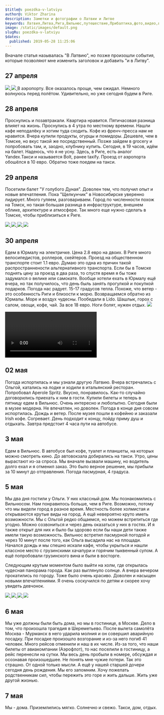 ```yaml
---
$title@: poezdka-v-latviyu
author@: Viktor Zharina
description: Заметки и фотографии о Латвии и Литве
keywords: Латвия,Литва,Рига,Вильнюс,путешествие,Прибалтика,фото,видео,впечатления
image: /static/images/default.png
slugRu: poezdka-v-latviyu
$dates:
  published: 2019-05-28 11:25:06
---
```

Вначале статья называлась "В Латвию", но позже произошли события, которые позволяют мне изменить заголовок и добавить "и в Литву".

## 27 апреля

<a href="/static/images/baltic/orig/2.jpg">
  <img src="/static/images/baltic/thumb/2.thumb.jpg"/>
</a>
<a href="/static/images/baltic/orig/2_1.jpg">
  <img src="/static/images/baltic/thumb/2_1.thumb.jpg"/>
</a>
В аэропорту. Все оказалось проще, чем ожидал. Немного волнуюсь перед полётом. Удивительно, но уже сегодня будем в Риге.

## 28 апреля

Проснулись и позавтракали. Квартира нравится. Пятичасовая разница влияет на жизнь. Проснулись в 4 утра по местному времени. Нашли кафе неподалёку и хотим туда сходить. Кофе из френч-пресса нам не нравится. Вчера купили продукты, огурцы и помидоры. Дешевле, чем в Томске, но вкус такой же посредственный. Позже зайдем в grocery и попробовать там, и, заодно, клубнику купить. Сегодня, в 19 часов, идём на балет. Надеюсь, что я не усну. Здесь, в Риге, есть аналог Yandex.Такси и называется Bolt, ранее taxify. Проезд от аэропорта обошёлся в 10 евро. Обратно тоже поедем на такси.

## 29 апреля

Посетили балет "У голубого Дуная". Доволен тем, что получил опыт и новые впечатления. Пока "Щелкунчик" в Новосибирске уверенно лидирует. Много гуляем, разговариваем. Город по численности похож на Томск, но такая большая разница в инфраструктуре, внешнем облике, архитектуре и атмосфере. Так много еще нужно сделать в Томске, чтобы приблизиться к Риге.
<div id="lightgallery" class="lightgallery">
    <a href="/static/images/baltic/orig/3.jpg" data-responsive="/static/images/baltic/thumb/3.thumb.jpg 800, /static/images/baltic/orig/3.jpg 1600">
        <img src="/static/images/baltic/thumb/3.thumb.jpg" />
    </a>
    <a href="/static/images/baltic/orig/4.jpg" data-responsive="/static/images/baltic/thumb/4.thumb.jpg 800, /static/images/baltic/orig/4.jpg 1600">
        <img src="/static/images/baltic/thumb/4.thumb.jpg" />
    </a>
    <a href="/static/images/baltic/orig/5.jpg" data-responsive="/static/images/baltic/thumb/5.thumb.jpg 800, /static/images/baltic/orig/5.jpg 1600">
        <img src="/static/images/baltic/thumb/5.thumb.jpg" />
    </a>
    <a href="/static/images/baltic/orig/6.jpg" data-responsive="/static/images/baltic/thumb/6.thumb.jpg 800, /static/images/baltic/orig/6.jpg 1600">
        <img src="/static/images/baltic/thumb/6.thumb.jpg" />
    </a>
</div>

## 30 апреля

Едем в Юрмалу на электричке. Цена 2.8 евро на двоих. В Риге много велосипедистов, роллеров, скейтеров. Проезд на общественном транспорте стоит 1.1 евро. Думаю это одна из причин такой распространнености альтернативного транспорта. Если бы в Томске поднять цену за проезд в два раза, то спустя время я бы тоже задумался о велике или самокате. Вообще хотели ехать в Юрмалу ещё вчера, но так получилось, что день быль занять прогулкой и покупкой подарков. Погода нас радует. 15-17 градусов тепла. Похоже, что ветер - это особенность Риги и близости к морю. Возвращаемся обратно из Юрмалы. Море и воздух чудесны. Пообедали в Lido. Шашлык, горох с салом, овощи, кофе, чай. За все 18 евро. Ноги болят, нужен отдых.
<a href="/static/images/baltic/orig/7.jpg">
  <img src="/static/images/baltic/thumb/7.thumb.jpg"/>
</a>

<div class="videoWrapper">
<video controls >
    <source src="/static/video/baltic/yurmala_beach.mp4" type="video/mp4">
    <source src="/static/video/baltic/output.ogv" type="video/ogg">
</video>
</div>

## 02 мая

Погода испортилась и мы узнали другую Латвию. Вчера встречались с Ольгой, катались на лодке и ходили в итальянский ресторан. Попробовал Aperole Spritz. Вкусно, понравилось. Как-то случайно договорились приехать к ним в гости. Купили билеты и теперь в пятницу едем в Вильнюс. Очень интересно и любопытно. Сегодня были в музее модерна. Не впечатлен, но доволен. Погода в конце дня совсем испортилась. Дождь и ветер. После музея пошли в кофейню и заказали Irish кофе. Согревает. День подходит к концу, пойду приму душ и отдыхать. Завтра предстоит 4 часа пути на автобусе.

## 3 мая

Едем в Вильнюс. В автобусе был кофе, туалет и планшеты, на которых можно смотреть кино. До автовокзала добирались на такси. Утро, цены вырастают из-за спроса. Мы вначале вызвали машину, но водитель долго ехал и я отменил заказ. Это было верное решение, мы прибыли за 10 минут до отправления. Погода пасмурная, 4 градуса.

## 5 мая 

Мы два дня гостили у Ольги. У них классный дом. Мы познакомились с Вильнюсом. Нам понравилось больше, чем в Риге. Возможно, потому что мы видели город в разное время. Местность более холмистая и открываются крутые виды на город. А ещё невероятно круто иметь возможности. Мы с Ольгой редко общаемся, но можем встретиться где угодно. Можно созвониться и через день оказаться у них в гостях. И я также открыт для них и было бы здорово если бы наши дети также имели такую возможность. Вильнюс встретил пасмурной погодой и через 10 минут после того, как Ольга высадила нас на площади. Начался дождь и мы спешно искали кафе, чтобы укрыться и нашли классное место с грузинскими хачапури и горячим тыквенный супом. А ещё попробовали грузинского вина и были в восторге.

Следующим крутым моментом было выйти на холм, где открылась чудесная панорама города. Как раз выглянуло солнце. А вчера вечером прокатились по городу. Тоже было очень красиво. Доволен и насыщен новыми впечатлениями. Я очень соскучился по детям и скорее хочу увидеть девчонок.

<a href="/static/images/baltic/orig/8.jpg">
  <img src="/static/images/baltic/thumb/8.thumb.jpg"/>
</a>
<a href="/static/images/baltic/orig/9.jpg">
  <img src="/static/images/baltic/thumb/9.thumb.jpg"/>
</a>
<a href="/static/images/baltic/orig/10.jpg">
  <img src="/static/images/baltic/thumb/10.thumb.jpg"/>
</a>
<a href="/static/images/baltic/orig/11.jpg">
  <img src="/static/images/baltic/thumb/11.thumb.jpg"/>
</a>

## 6 мая

Мы уже должны были быть дома, но мы в гостинице, в Москве. Дело в том, что произошла трагедия в Шереметьево. После вылета самолёта Москва - Мурманск в него ударила молния и он совершил аварийную посадку. При посадке произошло возгорание и из-за него погиб 41 человек. Много рейсов отменили и наш в их числе. Из-за того, что наши билеты от авиакомпании (Аэрофлот), то нас поселили в гостиницу, а рейс перенесли на сутки. Мы весь день пробыли в номере, обсуждая и осознавая произошедшее. Не понять мне чужие потери. Так это страшно. От одной только мысли. А ещё у нашей старшей дочери сегодня день рождения. Мы его запомним. Хочу пожелать родственникам сил, чтобы пережить это горе и жить дальше. Жить уже другой жизнью.

## 7 мая

Мы - дома. Приземлились мягко. Солнечно и свежо. Такси, дом, отдых.
